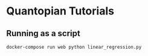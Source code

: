 Quantopian Tutorials
====================

Running as a script
--------------------------------------
    docker-compose run web python linear_regression.py
